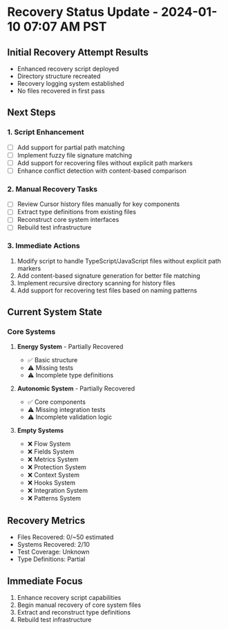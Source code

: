 # Recovery Status Update - 2024-01-10 07:07 AM PST

## Initial Recovery Attempt Results
- Enhanced recovery script deployed
- Directory structure recreated
- Recovery logging system established
- No files recovered in first pass

## Next Steps

### 1. Script Enhancement
- [ ] Add support for partial path matching
- [ ] Implement fuzzy file signature matching
- [ ] Add support for recovering files without explicit path markers
- [ ] Enhance conflict detection with content-based comparison

### 2. Manual Recovery Tasks
- [ ] Review Cursor history files manually for key components
- [ ] Extract type definitions from existing files
- [ ] Reconstruct core system interfaces
- [ ] Rebuild test infrastructure

### 3. Immediate Actions
1. Modify script to handle TypeScript/JavaScript files without explicit path markers
2. Add content-based signature generation for better file matching
3. Implement recursive directory scanning for history files
4. Add support for recovering test files based on naming patterns

## Current System State

### Core Systems
1. **Energy System** - Partially Recovered
   - ✅ Basic structure
   - ⚠️ Missing tests
   - ⚠️ Incomplete type definitions

2. **Autonomic System** - Partially Recovered
   - ✅ Core components
   - ⚠️ Missing integration tests
   - ⚠️ Incomplete validation logic

3. **Empty Systems**
   - ❌ Flow System
   - ❌ Fields System
   - ❌ Metrics System
   - ❌ Protection System
   - ❌ Context System
   - ❌ Hooks System
   - ❌ Integration System
   - ❌ Patterns System

## Recovery Metrics
- Files Recovered: 0/~50 estimated
- Systems Recovered: 2/10
- Test Coverage: Unknown
- Type Definitions: Partial

## Immediate Focus
1. Enhance recovery script capabilities
2. Begin manual recovery of core system files
3. Extract and reconstruct type definitions
4. Rebuild test infrastructure 